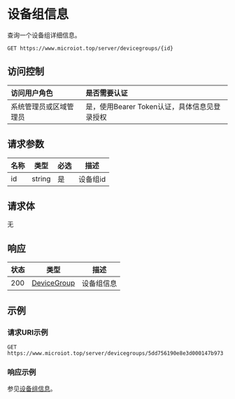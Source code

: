 # 设备组信息

查询一个设备组详细信息。

``` HTTP
GET https://www.microiot.top/server/devicegroups/{id}
```
## 访问控制

| 访问用户角色           | 是否需要认证                                 |
| :--------------------- | :------------------------------------------- |
| 系统管理员或区域管理员 | 是，使用Bearer Token认证，具体信息见登录授权 |

## 请求参数

| 名称 | 类型   | 必选 | 描述     |
| ---- | ------ | ---- | -------- |
| id   | string | 是   | 设备组id |

## 请求体

无

## 响应

| 状态 | 类型          | 描述           |
| ---- | ------------- | -------------- |
| 200  | [DeviceGroup](adddevicegroup.md#devicegroup) | 设备组信息 |



## 示例

### 请求URI示例

``` HTTP
GET https://www.microiot.top/server/devicegroups/5dd756190e8e3d000147b973
```

### 响应示例

参见[设备组信息](adddevicegroup.md#_7)。

